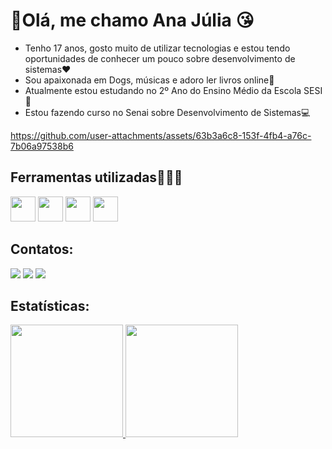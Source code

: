 # 👋Olá, me chamo Ana Júlia 😘

- Tenho 17 anos, gosto muito de utilizar tecnologias e estou tendo oportunidades de conhecer um pouco sobre desenvolvimento de sistemas❤️
- Sou apaixonada em Dogs, músicas e adoro ler livros online📖
- Atualmente estou estudando no 2º Ano do Ensino Médio da Escola SESI🏫
- Estou fazendo curso no Senai sobre Desenvolvimento de Sistemas💻




https://github.com/user-attachments/assets/63b3a6c8-153f-4fb4-a76c-7b06a97538b6



  ## Ferramentas utilizadas👩🏻‍💻
  <p aling="left">
    <img loading="lazy" src="https://cdn.jsdelivr.net/gh/devicons/devicon/icons/git/git-original.svg" width="40" height="40"/>
  <img src="https://cdn.jsdelivr.net/gh/devicons/devicon@latest/icons/python/python-original.svg" width="40" height="40"/>
  <img src="https://cdn.jsdelivr.net/gh/devicons/devicon@latest/icons/github/github-original.svg"   width="40" height="40" />
  <img src="https://cdn.jsdelivr.net/gh/devicons/devicon@latest/icons/vscode/vscode-original.svg" width="40" height="40" />
          
  </p>
  
  ## Contatos:
<div>
<a href="https://https://www.instagram.com/_ana_menezes13/?next=%2F" target="_blank"><img loading="lazy" src="https://img.shields.io/badge/-Instagram-%23E4405F?style=for-the-badge&logo=instagram&logoColor=white" target="_blank"></a>
<a href = "ana.j.silva134@aluno.senai.br"><img loading="lazy" src="https://img.shields.io/badge/Gmail-D14836?style=for-the-badge&logo=gmail&logoColor=white" target="_blank"></a>
<a href="https://www.linkedin.com/in/ana-julia-menezes-da-silva-872128189/" target="_blank"><img loading="lazy" src="https://img.shields.io/badge/-LinkedIn-%230077B5?style=for-the-badge&logo=linkedin&logoColor=white" target="_blank"></a>   
</div>

## Estatísticas:
<div>
<a href="https:https://github.com/Ana-Silva13">
<img loading="lazy" height="180em" src="https://github-readme-stats.vercel.app/api/top-langs/?username=Ana-Silva13&layout=compact&langs_count=7&theme=dracula"/>
<img loading="lazy" height="180em" src="https://github-readme-stats.vercel.app/api?username=Ana-Silva13&show_icons=true&theme=dracula&include_all_commits=true&count_private=true"/>
</div>
